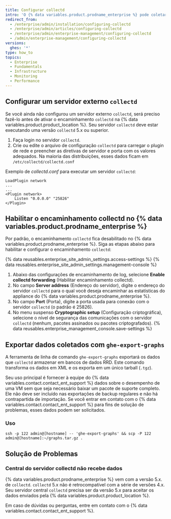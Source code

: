 ```yaml
---
title: Configurar collectd
intro: 'O {% data variables.product.prodname_enterprise %} pode coletar dados com `collectd` e enviá-los para um servidor externo `collectd`. Reunimos um conjunto padrão de dados e outras métricas, como uso de CPU, consumo de memória e disco, tráfego e erros da interface de rede e carga geral da VM.'
redirect_from:
  - /enterprise/admin/installation/configuring-collectd
  - /enterprise/admin/articles/configuring-collectd
  - /enterprise/admin/enterprise-management/configuring-collectd
  - /admin/enterprise-management/configuring-collectd
versions:
  ghes: '*'
type: how_to
topics:
  - Enterprise
  - Fundamentals
  - Infrastructure
  - Monitoring
  - Performance
---
```


## Configurar um servidor externo `collectd`

Se você ainda não configurou um servidor externo `collectd`, será preciso fazê-lo antes de ativar o encaminhamento `collectd` na {% data variables.product.product_location %}. Seu servidor `collectd` deve estar executando uma versão `collectd` 5.x ou superior.

1. Faça login no servidor `collectd`.
2. Crie ou edite o arquivo de configuração `collectd` para carregar o plugin de rede e preencher as diretivas de servidor e porta com os valores adequados. Na maioria das distribuições, esses dados ficam em `/etc/collectd/collectd.conf`

Exemplo de *collectd.conf* para executar um servidor `collectd`:

    LoadPlugin network
    ...
    ...
    <Plugin network>
        Listen "0.0.0.0" "25826"
    </Plugin>

## Habilitar o encaminhamento collectd no {% data variables.product.prodname_enterprise %}

Por padrão, o encaminhamento `collectd` fica desabilitado no {% data variables.product.prodname_enterprise %}. Siga as etapas abaixo para habilitar e configurar o encaminhamento `collectd`:

{% data reusables.enterprise_site_admin_settings.access-settings %}
{% data reusables.enterprise_site_admin_settings.management-console %}
1. Abaixo das configurações de encaminhamento de log, selecione **Enable collectd forwarding** (Habilitar encaminhamento collectd).
1. No campo **Server address** (Endereço do servidor), digite o endereço do servidor `collectd` para o qual você deseja encaminhar as estatísticas do appliance do {% data variables.product.prodname_enterprise %}.
1. No campo **Port** (Porta), digite a porta usada para conexão com o servidor `collectd` (o padrão é 25826).
1. No menu suspenso **Cryptographic setup** (Configuração criptográfica), selecione o nível de segurança das comunicações com o servidor `collectd` (nenhum, pacotes assinados ou pacotes criptografados).
{% data reusables.enterprise_management_console.save-settings %}

## Exportar dados coletados com `ghe-export-graphs`

A ferramenta de linha de comando `ghe-export-graphs` exportará os dados que `collectd` armazenar em bancos de dados RRD. Este comando transforma os dados em XML e os exporta em um único tarball (`.tgz`).

Seu uso principal é fornecer à equipe do {% data variables.contact.contact_ent_support %} dados sobre o desempenho de uma VM sem que seja necessário baixar um pacote de suporte completo. Ele não deve ser incluído nas exportações de backup regulares e não há contrapartida de importação. Se você entrar em contato com o {% data variables.contact.contact_ent_support %} para fins de solução de problemas, esses dados podem ser solicitados.

### Uso

```shell
ssh -p 122 admin@[hostname] -- 'ghe-export-graphs' && scp -P 122 admin@[hostname]:~/graphs.tar.gz .
```

## Solução de Problemas

### Central do servidor collectd não recebe dados

{% data variables.product.prodname_enterprise %} vem com a versão 5.x. de `collectd`. `collectd` 5.x não é retrocompatível com a série de versões 4.x. Seu servidor central `collectd` precisa ser da versão 5.x para aceitar os dados enviados pela {% data variables.product.product_location %}.

Em caso de dúvidas ou perguntas, entre em contato com o {% data variables.contact.contact_ent_support %}.
